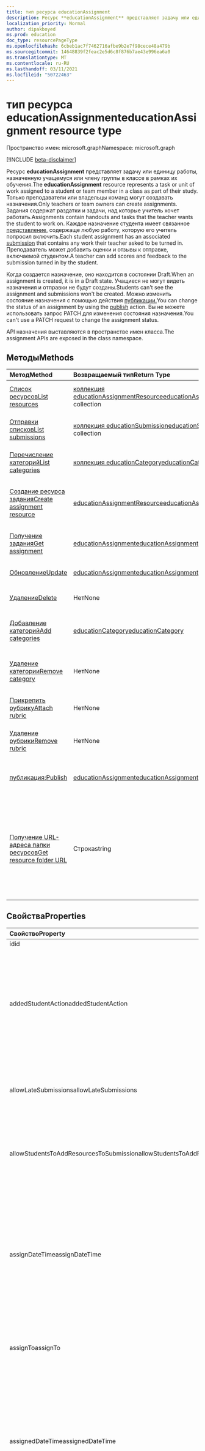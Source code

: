 ```yaml
---
title: тип ресурса educationAssignment
description: Ресурс **educationAssignment** представляет задачу или единицу работы, назначенную учащемуся или члену группы в классе в рамках их обучения. Только преподаватели или владельцы команд могут создавать назначения. Задания содержат раздатки и задачи, над которые учитель хочет работать. Каждое назначение студента имеет связанное представление, содержаще любую работу, которую его учитель попросил включить. Преподаватель может добавить оценки и отзывы к отправке, включаемой студентом.
localization_priority: Normal
author: dipakboyed
ms.prod: education
doc_type: resourcePageType
ms.openlocfilehash: 6cbeb1ac7f7462716afbe9b2e7f98cece48a479b
ms.sourcegitcommit: 14648839f2feac2e5d6c8f876b7ae43e996ea6a0
ms.translationtype: MT
ms.contentlocale: ru-RU
ms.lasthandoff: 03/11/2021
ms.locfileid: "50722463"
---
```

# <a name="educationassignment-resource-type"></a><span data-ttu-id="1af03-107">тип ресурса educationAssignment</span><span class="sxs-lookup"><span data-stu-id="1af03-107">educationAssignment resource type</span></span>

<span data-ttu-id="1af03-108">Пространство имен: microsoft.graph</span><span class="sxs-lookup"><span data-stu-id="1af03-108">Namespace: microsoft.graph</span></span>

[!INCLUDE [beta-disclaimer](../../includes/beta-disclaimer.md)]

<span data-ttu-id="1af03-109">Ресурс **educationAssignment** представляет задачу или единицу работы, назначенную учащемуся или члену группы в классе в рамках их обучения.</span><span class="sxs-lookup"><span data-stu-id="1af03-109">The **educationAssignment** resource represents a task or unit of work assigned to a student or team member in a class as part of their study.</span></span> <span data-ttu-id="1af03-110">Только преподаватели или владельцы команд могут создавать назначения.</span><span class="sxs-lookup"><span data-stu-id="1af03-110">Only teachers or team owners can create assignments.</span></span> <span data-ttu-id="1af03-111">Задания содержат раздатки и задачи, над которые учитель хочет работать.</span><span class="sxs-lookup"><span data-stu-id="1af03-111">Assignments contain handouts and tasks that the teacher wants the student to work on.</span></span> <span data-ttu-id="1af03-112">Каждое назначение студента имеет связанное [представление,](educationsubmissionresource.md) содержаще любую работу, которую его учитель попросил включить.</span><span class="sxs-lookup"><span data-stu-id="1af03-112">Each student assignment has an associated [submission](educationsubmissionresource.md) that contains any work their teacher asked to be turned in.</span></span> <span data-ttu-id="1af03-113">Преподаватель может добавить оценки и отзывы к отправке, включаемой студентом.</span><span class="sxs-lookup"><span data-stu-id="1af03-113">A teacher can add scores and feedback to the submission turned in by the student.</span></span>

<span data-ttu-id="1af03-114">Когда создается назначение, оно находится в состоянии Draft.</span><span class="sxs-lookup"><span data-stu-id="1af03-114">When an assignment is created, it is in a Draft state.</span></span> <span data-ttu-id="1af03-115">Учащиеся не могут видеть назначения и отправки не будут созданы.</span><span class="sxs-lookup"><span data-stu-id="1af03-115">Students can't see the assignment and submissions won't be created.</span></span> <span data-ttu-id="1af03-116">Можно изменить состояние назначения с помощью действия [публикации.](../api/educationassignment-publish.md)</span><span class="sxs-lookup"><span data-stu-id="1af03-116">You can change the status of an assignment by using the [publish](../api/educationassignment-publish.md) action.</span></span> <span data-ttu-id="1af03-117">Вы не можете использовать запрос PATCH для изменения состояния назначения.</span><span class="sxs-lookup"><span data-stu-id="1af03-117">You can't use a PATCH request to change the assignment status.</span></span>

<span data-ttu-id="1af03-118">API назначения выставляются в пространстве имен класса.</span><span class="sxs-lookup"><span data-stu-id="1af03-118">The assignment APIs are exposed in the class namespace.</span></span>

## <a name="methods"></a><span data-ttu-id="1af03-119">Методы</span><span class="sxs-lookup"><span data-stu-id="1af03-119">Methods</span></span>

| <span data-ttu-id="1af03-120">Метод</span><span class="sxs-lookup"><span data-stu-id="1af03-120">Method</span></span>           | <span data-ttu-id="1af03-121">Возвращаемый тип</span><span class="sxs-lookup"><span data-stu-id="1af03-121">Return Type</span></span>    |<span data-ttu-id="1af03-122">Описание</span><span class="sxs-lookup"><span data-stu-id="1af03-122">Description</span></span>|
|:---------------|:--------|:----------|
|[<span data-ttu-id="1af03-123">Список ресурсов</span><span class="sxs-lookup"><span data-stu-id="1af03-123">List resources</span></span>](../api/educationassignment-list-resources.md) |<span data-ttu-id="1af03-124">[коллекция educationAssignmentResource](educationassignmentresource.md)</span><span class="sxs-lookup"><span data-stu-id="1af03-124">[educationAssignmentResource](educationassignmentresource.md) collection</span></span>| <span data-ttu-id="1af03-125">Получите **коллекцию объектов educationAssignmentResource.**</span><span class="sxs-lookup"><span data-stu-id="1af03-125">Get an **educationAssignmentResource** object collection.</span></span>|
|[<span data-ttu-id="1af03-126">Отправки списков</span><span class="sxs-lookup"><span data-stu-id="1af03-126">List submissions</span></span>](../api/educationassignment-list-submissions.md) |<span data-ttu-id="1af03-127">[коллекция educationSubmission](educationsubmission.md)</span><span class="sxs-lookup"><span data-stu-id="1af03-127">[educationSubmission](educationsubmission.md) collection</span></span>| <span data-ttu-id="1af03-128">Получите **коллекцию объектов educationSubmission.**</span><span class="sxs-lookup"><span data-stu-id="1af03-128">Get an **educationSubmission** object collection.</span></span>|
|[<span data-ttu-id="1af03-129">Перечисление категорий</span><span class="sxs-lookup"><span data-stu-id="1af03-129">List categories</span></span>](../api/educationassignment-list-categories.md) |<span data-ttu-id="1af03-130">[коллекция educationCategory](educationcategory.md)</span><span class="sxs-lookup"><span data-stu-id="1af03-130">[educationCategory](educationcategory.md) collection</span></span>| <span data-ttu-id="1af03-131">Получите **коллекцию объектов educationCategory.**</span><span class="sxs-lookup"><span data-stu-id="1af03-131">Get an **educationCategory** object collection.</span></span>|
|[<span data-ttu-id="1af03-132">Создание ресурса задания</span><span class="sxs-lookup"><span data-stu-id="1af03-132">Create assignment resource</span></span>](../api/educationassignment-post-resources.md) |[<span data-ttu-id="1af03-133">educationAssignmentResource</span><span class="sxs-lookup"><span data-stu-id="1af03-133">educationAssignmentResource</span></span>](educationassignmentresource.md)| <span data-ttu-id="1af03-134">Создайте **новое образованиеAssignmentResource,** разместив в коллекции ресурсов.</span><span class="sxs-lookup"><span data-stu-id="1af03-134">Create a new **educationAssignmentResource** by posting to the resources collection.</span></span>|
|[<span data-ttu-id="1af03-135">Получение задания</span><span class="sxs-lookup"><span data-stu-id="1af03-135">Get assignment</span></span>](../api/educationassignment-get.md) | [<span data-ttu-id="1af03-136">educationAssignment</span><span class="sxs-lookup"><span data-stu-id="1af03-136">educationAssignment</span></span>](educationassignment.md) |<span data-ttu-id="1af03-137">Чтение свойств и связей объекта **educationAssignment.**</span><span class="sxs-lookup"><span data-stu-id="1af03-137">Read properties and relationships of an **educationAssignment** object.</span></span>|
|[<span data-ttu-id="1af03-138">Обновление</span><span class="sxs-lookup"><span data-stu-id="1af03-138">Update</span></span>](../api/educationassignment-update.md) | [<span data-ttu-id="1af03-139">educationAssignment</span><span class="sxs-lookup"><span data-stu-id="1af03-139">educationAssignment</span></span>](educationassignment.md) |<span data-ttu-id="1af03-140">Обновление **объекта educationAssignment.**</span><span class="sxs-lookup"><span data-stu-id="1af03-140">Update an **educationAssignment** object.</span></span> |
|[<span data-ttu-id="1af03-141">Удаление</span><span class="sxs-lookup"><span data-stu-id="1af03-141">Delete</span></span>](../api/educationassignment-delete.md) | <span data-ttu-id="1af03-142">Нет</span><span class="sxs-lookup"><span data-stu-id="1af03-142">None</span></span> |<span data-ttu-id="1af03-143">Удаление **объекта educationAssignment.**</span><span class="sxs-lookup"><span data-stu-id="1af03-143">Delete an **educationAssignment** object.</span></span> |
|[<span data-ttu-id="1af03-144">Добавление категорий</span><span class="sxs-lookup"><span data-stu-id="1af03-144">Add categories</span></span>](../api/educationassignment-add-categories.md) |[<span data-ttu-id="1af03-145">educationCategory</span><span class="sxs-lookup"><span data-stu-id="1af03-145">educationCategory</span></span>](educationcategory.md) | <span data-ttu-id="1af03-146">**Назначьте этому назначению** учебноекатегорию, принадлежащее классу.</span><span class="sxs-lookup"><span data-stu-id="1af03-146">Assign an **educationCategory** belonging to the class to this assignment.</span></span>|
|[<span data-ttu-id="1af03-147">Удаление категории</span><span class="sxs-lookup"><span data-stu-id="1af03-147">Remove category</span></span>](../api/educationassignment-remove-category.md) |<span data-ttu-id="1af03-148">Нет</span><span class="sxs-lookup"><span data-stu-id="1af03-148">None</span></span>| <span data-ttu-id="1af03-149">Удалите из этого назначения учебноекатегорию, принадлежащее классу. </span><span class="sxs-lookup"><span data-stu-id="1af03-149">Remove an **educationCategory** belonging to the class from this assignment.</span></span>|
|[<span data-ttu-id="1af03-150">Прикрепить рубрику</span><span class="sxs-lookup"><span data-stu-id="1af03-150">Attach rubric</span></span>](../api/educationassignment-put-rubric.md)|<span data-ttu-id="1af03-151">Нет</span><span class="sxs-lookup"><span data-stu-id="1af03-151">None</span></span>|<span data-ttu-id="1af03-152">Прикрепить **существующее educationRubric к** этому назначению.</span><span class="sxs-lookup"><span data-stu-id="1af03-152">Attach an existing **educationRubric** to this assignment.</span></span>|
|[<span data-ttu-id="1af03-153">Удаление рубрики</span><span class="sxs-lookup"><span data-stu-id="1af03-153">Remove rubric</span></span>](../api/educationassignment-delete-rubric.md)|<span data-ttu-id="1af03-154">Нет</span><span class="sxs-lookup"><span data-stu-id="1af03-154">None</span></span>|<span data-ttu-id="1af03-155">**Отсоединить educationRubric** от этого назначения.</span><span class="sxs-lookup"><span data-stu-id="1af03-155">Detach the **educationRubric** from this assignment.</span></span>|
|<span data-ttu-id="1af03-156">[публикация](../api/educationassignment-publish.md);</span><span class="sxs-lookup"><span data-stu-id="1af03-156">[Publish](../api/educationassignment-publish.md)</span></span>|[<span data-ttu-id="1af03-157">educationAssignment</span><span class="sxs-lookup"><span data-stu-id="1af03-157">educationAssignment</span></span>](educationassignment.md)|<span data-ttu-id="1af03-158">Изменение состояния объекта **educationAssignment** с черновика на опубликованный.</span><span class="sxs-lookup"><span data-stu-id="1af03-158">Change the state of an **educationAssignment** object from draft to published.</span></span>|
|[<span data-ttu-id="1af03-159">Получение URL-адреса папки ресурсов</span><span class="sxs-lookup"><span data-stu-id="1af03-159">Get resource folder URL</span></span>](../api/educationassignment-getresourcesfolderurl.md)| <span data-ttu-id="1af03-160">Строка</span><span class="sxs-lookup"><span data-stu-id="1af03-160">string</span></span>| <span data-ttu-id="1af03-161">Папка OneDrive, в которую следует поместить ресурсы на основе файлов, чтобы быть частью ресурса назначения.</span><span class="sxs-lookup"><span data-stu-id="1af03-161">The OneDrive folder into which file-based resources should be placed to be part of an assignment resource.</span></span> <span data-ttu-id="1af03-162">Файлы должны быть размещены в этой папке, чтобы добавить их в качестве ресурса.</span><span class="sxs-lookup"><span data-stu-id="1af03-162">Files must be located in this folder to be added as a resource.</span></span>|

## <a name="properties"></a><span data-ttu-id="1af03-163">Свойства</span><span class="sxs-lookup"><span data-stu-id="1af03-163">Properties</span></span>
| <span data-ttu-id="1af03-164">Свойство</span><span class="sxs-lookup"><span data-stu-id="1af03-164">Property</span></span>     | <span data-ttu-id="1af03-165">Тип</span><span class="sxs-lookup"><span data-stu-id="1af03-165">Type</span></span>   |<span data-ttu-id="1af03-166">Описание</span><span class="sxs-lookup"><span data-stu-id="1af03-166">Description</span></span>|
|:---------------|:--------|:----------|
|<span data-ttu-id="1af03-167">id</span><span class="sxs-lookup"><span data-stu-id="1af03-167">id</span></span>|<span data-ttu-id="1af03-168">String</span><span class="sxs-lookup"><span data-stu-id="1af03-168">String</span></span>| <span data-ttu-id="1af03-169">Только для чтения.</span><span class="sxs-lookup"><span data-stu-id="1af03-169">Read-only.</span></span>|
|<span data-ttu-id="1af03-170">addedStudentAction</span><span class="sxs-lookup"><span data-stu-id="1af03-170">addedStudentAction</span></span>|<span data-ttu-id="1af03-171">String</span><span class="sxs-lookup"><span data-stu-id="1af03-171">String</span></span>|<span data-ttu-id="1af03-172">Необязательное поле для управления поведением назначения для студентов, добавленных после публикации назначения.</span><span class="sxs-lookup"><span data-stu-id="1af03-172">Optional field to control the assignment behavior for students who are added after the assignment is published.</span></span> <span data-ttu-id="1af03-173">Если не указано, значение по `none` умолчанию.</span><span class="sxs-lookup"><span data-stu-id="1af03-173">If not specified, defaults to `none` value.</span></span> <span data-ttu-id="1af03-174">В настоящее время поддерживает только два значения: `none` или `assignIfOpen` .</span><span class="sxs-lookup"><span data-stu-id="1af03-174">Currently supports only two values: `none` or `assignIfOpen`.</span></span>|
|<span data-ttu-id="1af03-175">allowLateSubmissions</span><span class="sxs-lookup"><span data-stu-id="1af03-175">allowLateSubmissions</span></span>|<span data-ttu-id="1af03-176">Boolean</span><span class="sxs-lookup"><span data-stu-id="1af03-176">Boolean</span></span>| <span data-ttu-id="1af03-177">Определяет, могут ли студенты отправлять их после даты.</span><span class="sxs-lookup"><span data-stu-id="1af03-177">Identifies whether students can submit after the due date.</span></span> <span data-ttu-id="1af03-178">Если это свойство не указано во время создания, оно по умолчанию указывает значение true.</span><span class="sxs-lookup"><span data-stu-id="1af03-178">If this property is not specified during create, it defaults to true.</span></span> |
|<span data-ttu-id="1af03-179">allowStudentsToAddResourcesToSubmission</span><span class="sxs-lookup"><span data-stu-id="1af03-179">allowStudentsToAddResourcesToSubmission</span></span>|<span data-ttu-id="1af03-180">Boolean</span><span class="sxs-lookup"><span data-stu-id="1af03-180">Boolean</span></span>| <span data-ttu-id="1af03-181">Определяет, могут ли учащиеся добавлять собственные ресурсы в отправку или изменять только ресурсы, добавленные преподавателем.</span><span class="sxs-lookup"><span data-stu-id="1af03-181">Identifies whether students can add their own resources to a submission or if they can only modify resources added by the teacher.</span></span> |
|<span data-ttu-id="1af03-182">assignDateTime</span><span class="sxs-lookup"><span data-stu-id="1af03-182">assignDateTime</span></span>|<span data-ttu-id="1af03-183">DateTimeOffset</span><span class="sxs-lookup"><span data-stu-id="1af03-183">DateTimeOffset</span></span>|<span data-ttu-id="1af03-184">Дата, когда назначение должно стать активным.</span><span class="sxs-lookup"><span data-stu-id="1af03-184">The date when the assignment should become active.</span></span>  <span data-ttu-id="1af03-185">Если в будущем назначение не отображается учащемуся до этой даты.</span><span class="sxs-lookup"><span data-stu-id="1af03-185">If in the future, the assignment is not shown to the student until this date.</span></span>  <span data-ttu-id="1af03-186">Тип **Timestamp** представляет сведения о дате и времени в формате ISO 8601 и всегда находится во времени UTC.</span><span class="sxs-lookup"><span data-stu-id="1af03-186">The **Timestamp** type represents date and time information using ISO 8601 format and is always in UTC time.</span></span> <span data-ttu-id="1af03-187">Например, значение полуночи 1 января 2014 г. в формате UTC: `2014-01-01T00:00:00Z`.</span><span class="sxs-lookup"><span data-stu-id="1af03-187">For example, midnight UTC on Jan 1, 2014 is `2014-01-01T00:00:00Z`</span></span>|
|<span data-ttu-id="1af03-188">assignTo</span><span class="sxs-lookup"><span data-stu-id="1af03-188">assignTo</span></span>|[<span data-ttu-id="1af03-189">educationAssignmentRecipient</span><span class="sxs-lookup"><span data-stu-id="1af03-189">educationAssignmentRecipient</span></span>](educationassignmentrecipient.md)| <span data-ttu-id="1af03-190">Какие пользователи или весь класс должны получать объект отправки после публикации назначения.</span><span class="sxs-lookup"><span data-stu-id="1af03-190">Which users, or whole class should receive a submission object once the assignment is published.</span></span> |
|<span data-ttu-id="1af03-191">assignedDateTime</span><span class="sxs-lookup"><span data-stu-id="1af03-191">assignedDateTime</span></span>|<span data-ttu-id="1af03-192">DateTimeOffset</span><span class="sxs-lookup"><span data-stu-id="1af03-192">DateTimeOffset</span></span>|<span data-ttu-id="1af03-193">Момент публикации задания для учащихся и его назначение указывается на временной шкале учащихся.</span><span class="sxs-lookup"><span data-stu-id="1af03-193">The moment that the assignment was published to students and the assignment shows up on the students timeline.</span></span>  <span data-ttu-id="1af03-194">Тип Timestamp представляет сведения о времени и дате с использованием формата ISO 8601 (всегда применяется формат UTC).</span><span class="sxs-lookup"><span data-stu-id="1af03-194">The Timestamp type represents date and time information using ISO 8601 format and is always in UTC time.</span></span> <span data-ttu-id="1af03-195">Например, значение полуночи 1 января 2014 г. в формате UTC: `2014-01-01T00:00:00Z`.</span><span class="sxs-lookup"><span data-stu-id="1af03-195">For example, midnight UTC on Jan 1, 2014 is `2014-01-01T00:00:00Z`</span></span>|
|<span data-ttu-id="1af03-196">classId</span><span class="sxs-lookup"><span data-stu-id="1af03-196">classId</span></span>|<span data-ttu-id="1af03-197">String</span><span class="sxs-lookup"><span data-stu-id="1af03-197">String</span></span>| <span data-ttu-id="1af03-198">Класс, которому принадлежит это назначение.</span><span class="sxs-lookup"><span data-stu-id="1af03-198">Class which this assignment belongs.</span></span> |
|<span data-ttu-id="1af03-199">closeDateTime</span><span class="sxs-lookup"><span data-stu-id="1af03-199">closeDateTime</span></span>|<span data-ttu-id="1af03-200">DateTimeOffset</span><span class="sxs-lookup"><span data-stu-id="1af03-200">DateTimeOffset</span></span>| <span data-ttu-id="1af03-201">Дата закрытия назначения для отправки.</span><span class="sxs-lookup"><span data-stu-id="1af03-201">Date when the assignment will be closed for submissions.</span></span> <span data-ttu-id="1af03-202">Это необязательное поле, которое может быть недействительным, если назначение не позволяет использоватьLateSubmissions или когда closeDateTime является таким же, как dueDateTime.</span><span class="sxs-lookup"><span data-stu-id="1af03-202">This is an optional field that can be null if the assignment does not allowLateSubmissions or when the closeDateTime is the same as the dueDateTime.</span></span> <span data-ttu-id="1af03-203">Но если указано, то closeDateTime должен быть больше или равен dueDateTime.</span><span class="sxs-lookup"><span data-stu-id="1af03-203">But if specified, then the closeDateTime must be greater than or equal to the dueDateTime.</span></span> <span data-ttu-id="1af03-204">Тип Timestamp представляет сведения о времени и дате с использованием формата ISO 8601 (всегда применяется формат UTC).</span><span class="sxs-lookup"><span data-stu-id="1af03-204">The Timestamp type represents date and time information using ISO 8601 format and is always in UTC time.</span></span> <span data-ttu-id="1af03-205">Например, значение полуночи 1 января 2014 г. в формате UTC: `2014-01-01T00:00:00Z`.</span><span class="sxs-lookup"><span data-stu-id="1af03-205">For example, midnight UTC on Jan 1, 2014 is `2014-01-01T00:00:00Z`</span></span>|
|<span data-ttu-id="1af03-206">createdBy</span><span class="sxs-lookup"><span data-stu-id="1af03-206">createdBy</span></span>|[<span data-ttu-id="1af03-207">identitySet</span><span class="sxs-lookup"><span data-stu-id="1af03-207">identitySet</span></span>](identityset.md)| <span data-ttu-id="1af03-208">Кто создал назначение.</span><span class="sxs-lookup"><span data-stu-id="1af03-208">Who created the assignment.</span></span> |
|<span data-ttu-id="1af03-209">createdDateTime</span><span class="sxs-lookup"><span data-stu-id="1af03-209">createdDateTime</span></span>|<span data-ttu-id="1af03-210">DateTimeOffset</span><span class="sxs-lookup"><span data-stu-id="1af03-210">DateTimeOffset</span></span>|<span data-ttu-id="1af03-211">Момент создания назначения.</span><span class="sxs-lookup"><span data-stu-id="1af03-211">Moment when the assignment was created.</span></span>  <span data-ttu-id="1af03-212">Тип Timestamp представляет сведения о времени и дате с использованием формата ISO 8601 (всегда применяется формат UTC).</span><span class="sxs-lookup"><span data-stu-id="1af03-212">The Timestamp type represents date and time information using ISO 8601 format and is always in UTC time.</span></span> <span data-ttu-id="1af03-213">Например, значение полуночи 1 января 2014 г. в формате UTC: `2014-01-01T00:00:00Z`.</span><span class="sxs-lookup"><span data-stu-id="1af03-213">For example, midnight UTC on Jan 1, 2014 is `2014-01-01T00:00:00Z`</span></span>|
|<span data-ttu-id="1af03-214">displayName</span><span class="sxs-lookup"><span data-stu-id="1af03-214">displayName</span></span>|<span data-ttu-id="1af03-215">String</span><span class="sxs-lookup"><span data-stu-id="1af03-215">String</span></span>|<span data-ttu-id="1af03-216">Имя назначения.</span><span class="sxs-lookup"><span data-stu-id="1af03-216">Name of the assignment.</span></span>|
|<span data-ttu-id="1af03-217">dueDateTime</span><span class="sxs-lookup"><span data-stu-id="1af03-217">dueDateTime</span></span>|<span data-ttu-id="1af03-218">DateTimeOffset</span><span class="sxs-lookup"><span data-stu-id="1af03-218">DateTimeOffset</span></span>|<span data-ttu-id="1af03-219">Дата назначения учащихся.</span><span class="sxs-lookup"><span data-stu-id="1af03-219">Date when the students assignment is due.</span></span>  <span data-ttu-id="1af03-220">Тип Timestamp представляет сведения о времени и дате с использованием формата ISO 8601 (всегда применяется формат UTC).</span><span class="sxs-lookup"><span data-stu-id="1af03-220">The Timestamp type represents date and time information using ISO 8601 format and is always in UTC time.</span></span> <span data-ttu-id="1af03-221">Например, значение полуночи 1 января 2014 г. в формате UTC: `2014-01-01T00:00:00Z`.</span><span class="sxs-lookup"><span data-stu-id="1af03-221">For example, midnight UTC on Jan 1, 2014 is `2014-01-01T00:00:00Z`</span></span>|
|<span data-ttu-id="1af03-222">классификация</span><span class="sxs-lookup"><span data-stu-id="1af03-222">grading</span></span>|[<span data-ttu-id="1af03-223">educationAssignmentGradeType</span><span class="sxs-lookup"><span data-stu-id="1af03-223">educationAssignmentGradeType</span></span>](educationassignmentgradetype.md)|<span data-ttu-id="1af03-224">Оценка назначения.</span><span class="sxs-lookup"><span data-stu-id="1af03-224">How the assignment will be graded.</span></span> |
|<span data-ttu-id="1af03-225">инструкции</span><span class="sxs-lookup"><span data-stu-id="1af03-225">instructions</span></span>|[<span data-ttu-id="1af03-226">itemBody</span><span class="sxs-lookup"><span data-stu-id="1af03-226">itemBody</span></span>](itembody.md)| <span data-ttu-id="1af03-227">Инструкции по назначению.</span><span class="sxs-lookup"><span data-stu-id="1af03-227">Instructions for the assignment.</span></span>  <span data-ttu-id="1af03-228">Это вместе с именем отображения сообщает студенту, что делать.</span><span class="sxs-lookup"><span data-stu-id="1af03-228">This along with the display name tell the student what to do.</span></span> |
|<span data-ttu-id="1af03-229">lastModifiedBy</span><span class="sxs-lookup"><span data-stu-id="1af03-229">lastModifiedBy</span></span>|[<span data-ttu-id="1af03-230">identitySet</span><span class="sxs-lookup"><span data-stu-id="1af03-230">identitySet</span></span>](identityset.md)| <span data-ttu-id="1af03-231">Кто в последний раз изменил назначение.</span><span class="sxs-lookup"><span data-stu-id="1af03-231">Who last modified the assignment.</span></span> |
|<span data-ttu-id="1af03-232">lastModifiedDateTime</span><span class="sxs-lookup"><span data-stu-id="1af03-232">lastModifiedDateTime</span></span>|<span data-ttu-id="1af03-233">DateTimeOffset</span><span class="sxs-lookup"><span data-stu-id="1af03-233">DateTimeOffset</span></span>|<span data-ttu-id="1af03-234">Момент, когда назначение было изменено в последний раз.</span><span class="sxs-lookup"><span data-stu-id="1af03-234">Moment when the assignment was last modified.</span></span>  <span data-ttu-id="1af03-235">Тип Timestamp представляет сведения о времени и дате с использованием формата ISO 8601 (всегда применяется формат UTC).</span><span class="sxs-lookup"><span data-stu-id="1af03-235">The Timestamp type represents date and time information using ISO 8601 format and is always in UTC time.</span></span> <span data-ttu-id="1af03-236">Например, значение полуночи 1 января 2014 г. в формате UTC: `2014-01-01T00:00:00Z`.</span><span class="sxs-lookup"><span data-stu-id="1af03-236">For example, midnight UTC on Jan 1, 2014 is `2014-01-01T00:00:00Z`</span></span>|
|<span data-ttu-id="1af03-237">notificationChannelUrl</span><span class="sxs-lookup"><span data-stu-id="1af03-237">notificationChannelUrl</span></span>|<span data-ttu-id="1af03-238">String</span><span class="sxs-lookup"><span data-stu-id="1af03-238">String</span></span>|<span data-ttu-id="1af03-239">Необязательное поле для указания URL-адреса [канала для](channel.md) публикации уведомления о публикации назначения.</span><span class="sxs-lookup"><span data-stu-id="1af03-239">Optional field to specify the URL of the [channel](channel.md) to post the assignment publish notification.</span></span> <span data-ttu-id="1af03-240">Если не указано или не указано значение null, по умолчанию передается `General` каналу.</span><span class="sxs-lookup"><span data-stu-id="1af03-240">If not specified or null, defaults to the `General` channel.</span></span> <span data-ttu-id="1af03-241">Это поле применяется только к назначениям, где **значение assignTo** — [educationAssignmentClassRecipient](educationassignmentclassrecipient.md).</span><span class="sxs-lookup"><span data-stu-id="1af03-241">This field only applies to assignments where the **assignTo** value is [educationAssignmentClassRecipient](educationassignmentclassrecipient.md).</span></span> <span data-ttu-id="1af03-242">Обновление **уведомленияChannelUrl** не допускается после публикации назначения.</span><span class="sxs-lookup"><span data-stu-id="1af03-242">Updating the **notificationChannelUrl** is not allowed after the assignment has been published.</span></span>|
|<span data-ttu-id="1af03-243">status</span><span class="sxs-lookup"><span data-stu-id="1af03-243">status</span></span>|<span data-ttu-id="1af03-244">string</span><span class="sxs-lookup"><span data-stu-id="1af03-244">string</span></span>| <span data-ttu-id="1af03-245">Состояние **назначения**.</span><span class="sxs-lookup"><span data-stu-id="1af03-245">Status of the **Assignment**.</span></span>  <span data-ttu-id="1af03-246">Это значение не может быть исправлено.</span><span class="sxs-lookup"><span data-stu-id="1af03-246">You can not PATCH this value.</span></span>  <span data-ttu-id="1af03-247">Возможные значения: `draft`, `scheduled`, `published`, `assigned`.</span><span class="sxs-lookup"><span data-stu-id="1af03-247">Possible values are: `draft`, `scheduled`, `published`, `assigned`.</span></span>|

## <a name="relationships"></a><span data-ttu-id="1af03-248">Связи</span><span class="sxs-lookup"><span data-stu-id="1af03-248">Relationships</span></span>
| <span data-ttu-id="1af03-249">Связь</span><span class="sxs-lookup"><span data-stu-id="1af03-249">Relationship</span></span> | <span data-ttu-id="1af03-250">Тип</span><span class="sxs-lookup"><span data-stu-id="1af03-250">Type</span></span>   |<span data-ttu-id="1af03-251">Описание</span><span class="sxs-lookup"><span data-stu-id="1af03-251">Description</span></span>|
|:---------------|:--------|:----------|
|<span data-ttu-id="1af03-252">resources</span><span class="sxs-lookup"><span data-stu-id="1af03-252">resources</span></span>|<span data-ttu-id="1af03-253">[коллекция educationAssignmentResource](educationassignmentresource.md)</span><span class="sxs-lookup"><span data-stu-id="1af03-253">[educationAssignmentResource](educationassignmentresource.md) collection</span></span>| <span data-ttu-id="1af03-254">Изучение объектов, связанных с этим назначением.</span><span class="sxs-lookup"><span data-stu-id="1af03-254">Learning objects that are associated with this assignment.</span></span>  <span data-ttu-id="1af03-255">Изменить этот список могут только преподаватели.</span><span class="sxs-lookup"><span data-stu-id="1af03-255">Only teachers can modify this list.</span></span> <span data-ttu-id="1af03-256">Допускается значение null.</span><span class="sxs-lookup"><span data-stu-id="1af03-256">Nullable.</span></span>|
|<span data-ttu-id="1af03-257">отправки</span><span class="sxs-lookup"><span data-stu-id="1af03-257">submissions</span></span>|<span data-ttu-id="1af03-258">[коллекция educationSubmission](educationsubmission.md)</span><span class="sxs-lookup"><span data-stu-id="1af03-258">[educationSubmission](educationsubmission.md) collection</span></span>| <span data-ttu-id="1af03-259">После публикации для каждого учащегося будет размещен объект отправки, представляющий его работу и оценку.</span><span class="sxs-lookup"><span data-stu-id="1af03-259">Once published, there is a submission object for each student representing their work and grade.</span></span>  <span data-ttu-id="1af03-260">Только для чтения.</span><span class="sxs-lookup"><span data-stu-id="1af03-260">Read-only.</span></span> <span data-ttu-id="1af03-261">Допускается значение null.</span><span class="sxs-lookup"><span data-stu-id="1af03-261">Nullable.</span></span>|
|<span data-ttu-id="1af03-262">categories</span><span class="sxs-lookup"><span data-stu-id="1af03-262">categories</span></span>|<span data-ttu-id="1af03-263">[коллекция educationCategory](educationcategory.md)</span><span class="sxs-lookup"><span data-stu-id="1af03-263">[educationCategory](educationcategory.md) collection</span></span>| <span data-ttu-id="1af03-264">При наборе позволяет пользователям легко находить назначения того или иного типа.</span><span class="sxs-lookup"><span data-stu-id="1af03-264">When set, enables users to easily find assignments of a given type.</span></span>  <span data-ttu-id="1af03-265">Только для чтения.</span><span class="sxs-lookup"><span data-stu-id="1af03-265">Read-only.</span></span> <span data-ttu-id="1af03-266">Допускается значение null.</span><span class="sxs-lookup"><span data-stu-id="1af03-266">Nullable.</span></span>|
|<span data-ttu-id="1af03-267">рубрики</span><span class="sxs-lookup"><span data-stu-id="1af03-267">rubric</span></span>|[<span data-ttu-id="1af03-268">educationRubric</span><span class="sxs-lookup"><span data-stu-id="1af03-268">educationRubric</span></span>](educationrubric.md)|<span data-ttu-id="1af03-269">При наборе к этому назначению прилагается рубрика классификации.</span><span class="sxs-lookup"><span data-stu-id="1af03-269">When set, the grading rubric attached to this assignment.</span></span>|

## <a name="json-representation"></a><span data-ttu-id="1af03-270">Представление JSON</span><span class="sxs-lookup"><span data-stu-id="1af03-270">JSON representation</span></span>

<span data-ttu-id="1af03-271">Ниже указано представление ресурса в формате JSON.</span><span class="sxs-lookup"><span data-stu-id="1af03-271">The following is a JSON representation of the resource.</span></span>

<!-- {
  "blockType": "resource",
  "keyProperty":"id",
  "optionalProperties": [

  ],
  "@odata.type": "microsoft.graph.educationAssignment"
}-->

```json
{
  "id": "String (identifier)",
  "addedStudentAction": "none",
  "allowLateSubmissions": true,
  "allowStudentsToAddResourcesToSubmission": true,
  "assignDateTime": "String (timestamp)",
  "assignTo": {"@odata.type": "microsoft.graph.educationAssignmentRecipient"},
  "assignedDateTime": "String (timestamp)",
  "classId": "String",
  "closeDateTime": "String (timestamp)",
  "createdBy": {"@odata.type": "microsoft.graph.identitySet"},
  "createdDateTime": "String (timestamp)",
  "displayName": "String",
  "dueDateTime": "String (timestamp)",
  "grading": {"@odata.type": "microsoft.graph.educationAssignmentGradeType"},
  "instructions": {"@odata.type": "microsoft.graph.itemBody"},
  "lastModifiedBy": {"@odata.type": "microsoft.graph.identitySet"},
  "lastModifiedDateTime": "String (timestamp)",
  "notificationChannelUrl": null,
  "status": "string"
}
```

<!-- uuid: 8fcb5dbc-d5aa-4681-8e31-b001d5168d79
2015-10-25 14:57:30 UTC -->
<!--
{
  "type": "#page.annotation",
  "description": "educationAssignment resource",
  "keywords": "",
  "section": "documentation",
  "tocPath": "",
  "suppressions": []
}
-->